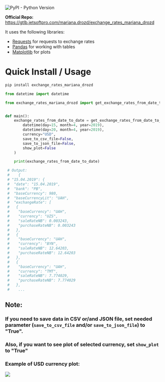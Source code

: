 ![PyPI - Python Version](https://img.shields.io/pypi/pyversions/exchange_rates_mariana_drozd?style=for-the-badge)

**Official Repo:** https://gtlb.jetsoftpro.com/mariana.drozd/exchange_rates_mariana_drozd

It uses the following libraries:

- [Requests](https://pypi.org/project/requests/) for requests to exchange rates
- [Pandas](https://pypi.org/project/pandas/) for working with tables
- [Matplotlib](https://pypi.org/project/matplotlib/) for plots

# Quick Install / Usage

```bash
pip install exchange_rates_mariana_drozd
```

```python
from datetime import datetime

from exchange_rates_mariana_drozd import get_exchange_rates_from_date_to_date


def main():
    exchange_rates_from_date_to_date = get_exchange_rates_from_date_to_date(
        datetime(day=15, month=4, year=2019),
        datetime(day=20, month=4, year=2019),
        currency="USD",
        save_to_csv_file=False,
        save_to_json_file=False,
        show_plot=False
    )

    print(exchange_rates_from_date_to_date)

 # Output:
 #    {
 # "15.04.2019": {
 #  "date": "15.04.2019",
 #  "bank": "PB",
 #  "baseCurrency": 980,
 #  "baseCurrencyLit": "UAH",
 #  "exchangeRate": [
 #   {
 #    "baseCurrency": "UAH",
 #    "currency": "UZS",
 #    "saleRateNB": 0.003243,
 #    "purchaseRateNB": 0.003243
 #   },
 #   {
 #    "baseCurrency": "UAH",
 #    "currency": "BYN",
 #    "saleRateNB": 12.64203,
 #    "purchaseRateNB": 12.64203
 #   },
 #   {
 #    "baseCurrency": "UAH",
 #    "currency": "TMT",
 #    "saleRateNB": 7.774029,
 #    "purchaseRateNB": 7.774029
 #   },
 #    ...
```
## Note:

### If you need to save data in CSV or/and JSON file, set needed parameter (```save_to_csv_file``` and/or ```save_to_json_file```) to "True".
### Also, if you want to see plot of selected currency, set ```show_plot``` to "True"

### Example of USD currency plot:
![](https://gtlb.jetsoftpro.com/mariana.drozd/exchange_rates_mariana_drozd/-/raw/main/static/myplot.png)
